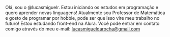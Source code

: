 Olá, sou o @lucasmiguelr.
Estou iniciando os estudos em programação e quero aprender novas linguagens!
Atualmente sou Professor de Matemática e gosto de programar por hobbie, pode ser que isso vire meu trabalho no futuro!
Estou estudando front-end na Alura.
Você pode entrar em contato comigo através do meu e-mail: lucasmigueldarocha@gmail.com

<!---
lucasmiguelr/lucasmiguelr is a ✨ special ✨ repository because its `README.md` (this file) appears on your GitHub profile.
You can click the Preview link to take a look at your changes.
--->
